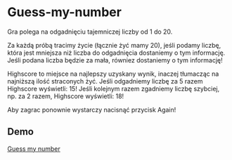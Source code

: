 # Guess-my-number

Gra polega na odgadnięciu tajemniczej liczby od 1 do 20.

Za każdą próbą tracimy życie (łącznie żyć mamy 20), jeśli podamy liczbę, która jest mniejsza niż liczba do odgadnięcia dostaniemy o tym informację.
Jeśli podana liczba będzie za mała, równiez dostaniemy o tym informację!

Highscore to miejsce na najlepszy uzyskany wynik, inaczej tłumacząc na najniższą ilość straconych żyć.
Jeśli odgadniemy liczbę za 5 razem Highscore wyświetli: 15!
Jeśli kolejnym razem zgadniemy liczbę szybciej, np. za 2 razem, Highscore wyświetli: 18!

Aby zagrac ponownie wystarczy nacisnąć przycisk Again!

## Demo

[Guess my number](https://r0galkj.github.io/Guess-my-number/)
